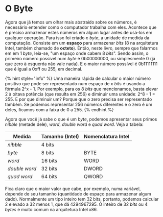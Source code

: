# O Byte

Agora que já temos um olhar mais abstraído sobre os números, é necessário entender como o computador trabalha com eles. Acontece que é preciso armazenar estes números em algum lugar antes de usá-los em qualquer operação. Para isso foi criado o _byte_, a unidade de medida da computação. Consiste em um **espaço** para armazenar _bits_ (8 na arquitetura Intel, também chamado de **octeto**). Então, neste livro, sempre que falarmos em em 1 _byte_, leia-se, "um espaço onde cabem 8 _bits_". Sendo assim, o primeiro número possível num _byte_ é 0b00000000, ou simplesmente 0 (já que zero à esquerda não vale nada). E o maior número possível é 0b11111111 que é igual a 0xff ou 255, em decimal.

{% hint style="info" %}
Uma maneira rápida de calcular o maior número positivo que pode ser representado num espaço de x _bits_ é usando a fórmula 2^x - 1. Por exemplo, para os 8 _bits_ que mencionamos, basta elevar 2 à oitava potência (que resulta em 256) e diminuir uma unidade: 2^8 - 1 = 255. E por que diminuir um? Porque que o zero precisa ser representado também. Se podemos representar 256 números diferentes e o zero é um deles, ficamos com a faixa de 0 a 255.
{% endhint %}

Agora que você já sabe o que é um _byte_, podemos apresentar seus primos _nibble_ (metade dele), _word_, _double word_ e _quad word_. Veja a tabela:

| Medida        | Tamanho (Intel) | Nomenclatura Intel |
| ------------- | --------------- | ------------------ |
| _nibble_      | 4 bits          |                    |
| _byte_        | 8 bits          | BYTE               |
| _word_        | 16 bits         | WORD               |
| _double word_ | 32 bits         | DWORD              |
| _quad word_   | 64 bits         | QWORD              |

Fica claro que o maior valor que cabe, por exemplo, numa variável, depende de seu tamanho (quantidade de espaço para armazenar algum dado). Normalmente um tipo inteiro tem 32 bits, portanto, podemos calcular 2 elevado a 32 menos 1, que dá 4294967295. O inteiro de 32 _bits_ ou 4 _bytes_ é muito comum na arquitetura Intel x86.
